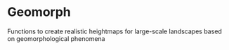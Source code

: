 # Geomorph
Functions to create realistic heightmaps for large-scale landscapes based on geomorphological phenomena
